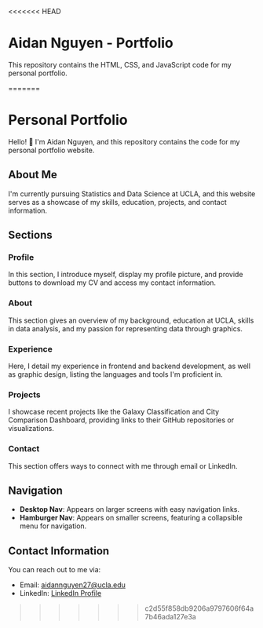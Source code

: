 <<<<<<< HEAD
# Aidan Nguyen - Portfolio

This repository contains the HTML, CSS, and JavaScript code for my personal portfolio.


=======
# Personal Portfolio

Hello! 👋 I'm Aidan Nguyen, and this repository contains the code for my personal portfolio website.

## About Me

I'm currently pursuing Statistics and Data Science at UCLA, and this website serves as a showcase of my skills, education, projects, and contact information.

## Sections

### Profile

In this section, I introduce myself, display my profile picture, and provide buttons to download my CV and access my contact information.

### About

This section gives an overview of my background, education at UCLA, skills in data analysis, and my passion for representing data through graphics.

### Experience

Here, I detail my experience in frontend and backend development, as well as graphic design, listing the languages and tools I'm proficient in.

### Projects

I showcase recent projects like the Galaxy Classification and City Comparison Dashboard, providing links to their GitHub repositories or visualizations.

### Contact

This section offers ways to connect with me through email or LinkedIn.

## Navigation

- **Desktop Nav**: Appears on larger screens with easy navigation links.
- **Hamburger Nav**: Appears on smaller screens, featuring a collapsible menu for navigation.

## Contact Information

You can reach out to me via:

- Email: [aidannguyen27@ucla.edu](mailto:aidannguyen27@ucla.edu)
- LinkedIn: [LinkedIn Profile](https://www.linkedin.com/in/nguyenaidan/)
>>>>>>> c2d55f858db9206a9797606f64a7b46ada127e3a

